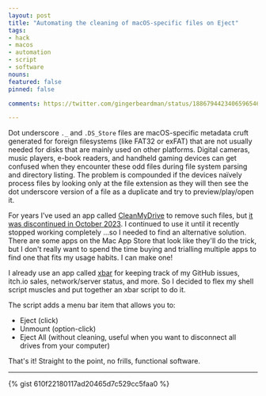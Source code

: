 ```yaml
---
layout: post
title: "Automating the cleaning of macOS-specific files on Eject"
tags:
- hack
- macos
- automation
- script
- software
nouns:
featured: false
pinned: false

comments: https://twitter.com/gingerbeardman/status/1886794423406596546

---
```


Dot underscore `._` and `.DS_Store` files are macOS-specific metadata cruft generated for foreign filesystems (like FAT32 or exFAT) that are not usually needed for disks that are mainly used on other platforms. Digital cameras, music players, e-book readers, and handheld gaming devices can get confused when they encounter these odd files during file system parsing and directory listing. The problem is compounded if the devices naïvely process files by looking only at the file extension as they will then see the dot underscore version of a file as a duplicate and try to preview/play/open it.

For years I've used an app called [CleanMyDrive](https://web.archive.org/web/20250208072547/https://macpaw.com/cleanmymac) to remove such files, but [it was discontinued in October 2023](https://macpaw.com/news/cleanmydrive-no-longer-developed). I continued to use it until it recently stopped working completely ...so I needed to find an alternative solution. There are some apps on the Mac App Store that look like they'll do the trick, but I don't really want to spend the time buying and trialling multiple apps to find one that fits my usage habits. I can make one! 

I already use an app called [xbar](https://xbarapp.com) for keeping track of my GitHub issues, itch.io sales, network/server status, and more. So I decided to flex my shell script muscles and put together an xbar script to do it. 

The script adds a menu bar item that allows you to:
- Eject (click)
- Unmount (option-click)
- Eject All (without cleaning, useful when you want to disconnect all drives from your computer)

That's it! Straight to the point, no frills, functional software.

----

{% gist 610f22180117ad20465d7c529cc5faa0 %}
